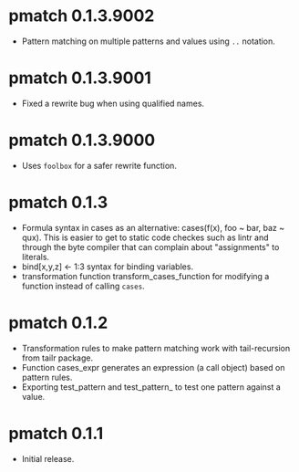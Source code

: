 
# pmatch 0.1.3.9002

 * Pattern matching on multiple patterns and values using
   `..` notation.

# pmatch 0.1.3.9001

 * Fixed a rewrite bug when using qualified names.

# pmatch 0.1.3.9000

 * Uses `foolbox` for a safer rewrite function.

# pmatch 0.1.3

 * Formula syntax in cases as an alternative: cases(f(x), foo ~ bar, baz ~ qux).
   This is easier to get to static code checkes such as lintr and through the
   byte compiler that can complain about "assignments" to literals.
 * bind[x,y,z] <- 1:3 syntax for binding variables.
 * transformation function transform_cases_function for modifying a function
   instead of calling `cases`.
 

# pmatch 0.1.2

 * Transformation rules to make pattern matching work with tail-recursion from tailr package.
 * Function cases_expr generates an expression (a call object) based on pattern rules.
 * Exporting test_pattern and test_pattern_ to test one pattern against a value.

# pmatch 0.1.1

 * Initial release.

